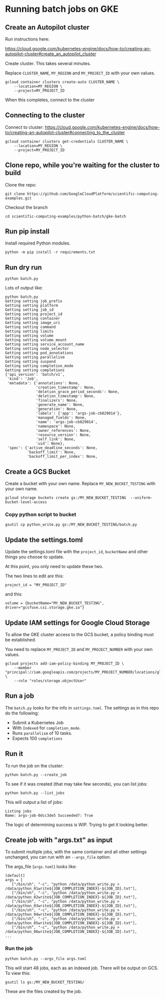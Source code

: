 # Running batch jobs on GKE

## Create an Autopilot cluster
Run instructions here:

https://cloud.google.com/kubernetes-engine/docs/how-to/creating-an-autopilot-cluster#create_an_autopilot_cluster

Create cluster. This takes several minutes.

Replace `CLUSTER_NAME`, `MY_REGION` and `MY_PROJECT_ID` with your own values.

```
gcloud container clusters create-auto CLUSTER_NAME \
    --location=MY_REGION \
    --project=MY_PROJECT_ID
```

When this completes, connect to the cluster

## Connecting to the cluster

Connect to cluster: https://cloud.google.com/kubernetes-engine/docs/how-to/creating-an-autopilot-cluster#connecting_to_the_cluster
```
gcloud container clusters get-credentials CLUSTER_NAME \
    --location=MY_REGION \
    --project=MY_PROJECT_ID
```
## Clone repo, while you're waiting for the cluster to build
Clone the repo:

```
git clone https://github.com/GoogleCloudPlatform/scientific-computing-examples.git
```
Checkout the branch
```
cd scientific-computing-examples/python-batch/gke-batch
```

## Run pip install
Install required Python modules.
```
python -m pip install -r requirements.txt
```

## Run dry run
```
python batch.py
```
Lots of output like:
```
python batch.py 
Getting setting job_prefix
Getting setting platform
Getting setting job_id
Getting setting project_id
Getting setting container
Getting setting image_uri
Getting setting command
Getting setting limits
Getting setting volume
Getting setting volume_mount
Getting setting service_account_name
Getting setting node_selector
Getting setting pod_annotations
Getting setting parallelism
Getting setting suspend
Getting setting completion_mode
Getting setting completions
{'api_version': 'batch/v1',
 'kind': 'Job',
 'metadata': {'annotations': None,
              'creation_timestamp': None,
              'deletion_grace_period_seconds': None,
              'deletion_timestamp': None,
              'finalizers': None,
              'generate_name': None,
              'generation': None,
              'labels': {'app': 'args-job-cb829014'},
              'managed_fields': None,
              'name': 'args-job-cb829014',
              'namespace': None,
              'owner_references': None,
              'resource_version': None,
              'self_link': None,
              'uid': None},
 'spec': {'active_deadline_seconds': None,
          'backoff_limit': None,
          'backoff_limit_per_index': None,
```

## Create a GCS Bucket 
Create a bucket with your own name. Replace `MY_NEW_BUCKET_TESTING` with your own name.
```
gcloud storage buckets create gs:/MY_NEW_BUCKET_TESTING  --uniform-bucket-level-access
```

### Copy python script to bucket
```
gsutil cp python_write.py gs:/MY_NEW_BUCKET_TESTING/batch.py
```

## Update the settings.toml 

Update the settings.toml file with the `project_id`, `bucketName` and 
other things you choose to update. 

At this point, you only need to update these two.

The two lines to edit are this:
```
project_id = "MY_PROJECT_ID"
```
and this:
```
volume = {bucketName="MY_NEW_BUCKET_TESTING", driver="gcsfuse.csi.storage.gke.io"}
```
## Update IAM settings for Google Cloud Storage

To allow the GKE cluster access to the GCS bucket, a policy binding must be established.

You need to replace `MY_PROJECT_ID` and `MY_PROJECT_NUMBER` with your own values.

```
gcloud projects add-iam-policy-binding MY_PROJECT_ID \
    --member "principal://iam.googleapis.com/projects/MY_PROJECT_NUMBER/locations/global/workloadIdentityPools/MY_PROJECT_ID.svc.id.goog/subject/ns/default/sa/default" \
    --role "roles/storage.objectUser"
```

## Run a job
The `batch.py` looks for the info in `settings.toml`. The settings as 
in this repo do the following:

* Submit a Kubernetes Job
* With `Indexed` for `completion_mode`.
* Runs `parallelism` of 10 tasks.
* Expects 100 `completions`

## Run it
To run the job on the cluster:
```
python batch.py --create_job
```

To see if it was created (that may take few seconds),
you can list jobs:
```
python batch.py --list_jobs
```
This will output a list of jobs:
```
Listing jobs
Name: args-job-0dcc3de5 Succeeded?: True
```

The logic of determining success is WIP. Trying to get it looking better.


## Create job with "args.txt" as input

To submit multiple jobs, with the same container and all other settings 
unchanged, you can run with an `--args_file` option.

The args_file (`args.toml`) looks like:
```
[default]
args = [
   ["/bin/sh", "-c", "python /data/python_write.py > /data/python_01write${JOB_COMPLETION_INDEX}-${JOB_ID}.txt"],
   ["/bin/sh", "-c", "python /data/python_write.py > /data/python_02write${JOB_COMPLETION_INDEX}-${JOB_ID}.txt"],
   ["/bin/sh", "-c", "python /data/python_write.py > /data/python_03write${JOB_COMPLETION_INDEX}-${JOB_ID}.txt"],
   ["/bin/sh", "-c", "python /data/python_write.py > /data/python_04write${JOB_COMPLETION_INDEX}-${JOB_ID}.txt"],
   ["/bin/sh", "-c", "python /data/python_write.py > /data/python_05write${JOB_COMPLETION_INDEX}-${JOB_ID}.txt"],
   ["/bin/sh", "-c", "python /data/python_write.py > /data/python_06write${JOB_COMPLETION_INDEX}-${JOB_ID}.txt"],
...
```
### Run the job
```
python batch.py --args_file args.toml
```
This will start 48 jobs, each as an indexed job. There will be output on GCS. To view this:
```
gsutil ls gs:/MY_NEW_BUCKET_TESTING/
```

These are the files created by the job.


